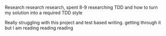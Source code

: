 Research research research, spent 8-9 researching TDD and how to turn my solution into a required TDD style

Really struggling with this project and test based writing.  getting through it but I am reading reading reading